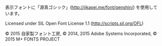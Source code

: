 表示フォントに「源真ゴシック」(http://jikasei.me/font/genshin/) を使用しています。

Licensed under SIL Open Font License 1.1 (http://scripts.sil.org/OFL)

© 2015 自家製フォント工房, © 2014, 2015 Adobe Systems Incorporated, © 2015 M+ FONTS PROJECT
